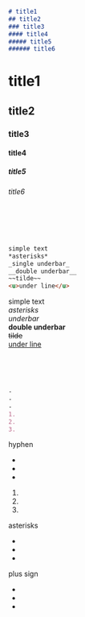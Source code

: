 
```markdown
# title1
## title2
### title3
#### title4
##### title5
###### title6
```
# title1
## title2
### title3
#### title4
##### title5
###### title6

<br><br><br>

```markdown
simple text
*asterisks*
_single underbar_
__double underbar__
~~tilde~~
<u>under line</u>
```
simple text  
*asterisks*  
_underbar_  
__double underbar__  
~~tilde~~  
<u>under line</u>

<br><br><br>
```markdown
-
-
-
1. 
2. 
3. 
```
hyphen

-
-
-

1. 
2. 
3. 

asterisks  

* 
* 
* 

plus sign  

+ 
+ 
+ 

